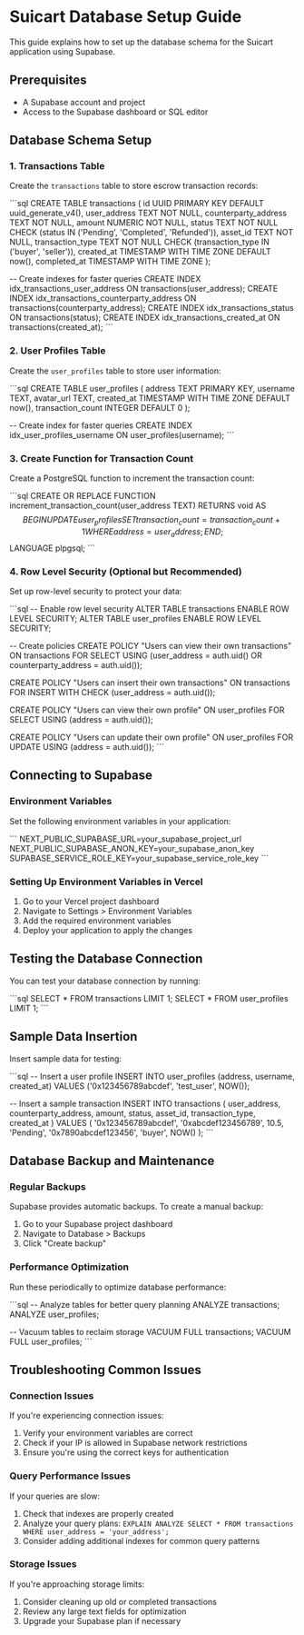 # Suicart Database Setup Guide

This guide explains how to set up the database schema for the Suicart application using Supabase.

## Prerequisites

- A Supabase account and project
- Access to the Supabase dashboard or SQL editor

## Database Schema Setup

### 1. Transactions Table

Create the `transactions` table to store escrow transaction records:

\`\`\`sql
CREATE TABLE transactions (
  id UUID PRIMARY KEY DEFAULT uuid_generate_v4(),
  user_address TEXT NOT NULL,
  counterparty_address TEXT NOT NULL,
  amount NUMERIC NOT NULL,
  status TEXT NOT NULL CHECK (status IN ('Pending', 'Completed', 'Refunded')),
  asset_id TEXT NOT NULL,
  transaction_type TEXT NOT NULL CHECK (transaction_type IN ('buyer', 'seller')),
  created_at TIMESTAMP WITH TIME ZONE DEFAULT now(),
  completed_at TIMESTAMP WITH TIME ZONE
);

-- Create indexes for faster queries
CREATE INDEX idx_transactions_user_address ON transactions(user_address);
CREATE INDEX idx_transactions_counterparty_address ON transactions(counterparty_address);
CREATE INDEX idx_transactions_status ON transactions(status);
CREATE INDEX idx_transactions_created_at ON transactions(created_at);
\`\`\`

### 2. User Profiles Table

Create the `user_profiles` table to store user information:

\`\`\`sql
CREATE TABLE user_profiles (
  address TEXT PRIMARY KEY,
  username TEXT,
  avatar_url TEXT,
  created_at TIMESTAMP WITH TIME ZONE DEFAULT now(),
  transaction_count INTEGER DEFAULT 0
);

-- Create index for faster queries
CREATE INDEX idx_user_profiles_username ON user_profiles(username);
\`\`\`

### 3. Create Function for Transaction Count

Create a PostgreSQL function to increment the transaction count:

\`\`\`sql
CREATE OR REPLACE FUNCTION increment_transaction_count(user_address TEXT)
RETURNS void AS $$
BEGIN
  UPDATE user_profiles
  SET transaction_count = transaction_count + 1
  WHERE address = user_address;
END;
$$ LANGUAGE plpgsql;
\`\`\`

### 4. Row Level Security (Optional but Recommended)

Set up row-level security to protect your data:

\`\`\`sql
-- Enable row level security
ALTER TABLE transactions ENABLE ROW LEVEL SECURITY;
ALTER TABLE user_profiles ENABLE ROW LEVEL SECURITY;

-- Create policies
CREATE POLICY "Users can view their own transactions"
  ON transactions FOR SELECT
  USING (user_address = auth.uid() OR counterparty_address = auth.uid());

CREATE POLICY "Users can insert their own transactions"
  ON transactions FOR INSERT
  WITH CHECK (user_address = auth.uid());

CREATE POLICY "Users can view their own profile"
  ON user_profiles FOR SELECT
  USING (address = auth.uid());

CREATE POLICY "Users can update their own profile"
  ON user_profiles FOR UPDATE
  USING (address = auth.uid());
\`\`\`

## Connecting to Supabase

### Environment Variables

Set the following environment variables in your application:

\`\`\`
NEXT_PUBLIC_SUPABASE_URL=your_supabase_project_url
NEXT_PUBLIC_SUPABASE_ANON_KEY=your_supabase_anon_key
SUPABASE_SERVICE_ROLE_KEY=your_supabase_service_role_key
\`\`\`

### Setting Up Environment Variables in Vercel

1. Go to your Vercel project dashboard
2. Navigate to Settings > Environment Variables
3. Add the required environment variables
4. Deploy your application to apply the changes

## Testing the Database Connection

You can test your database connection by running:

\`\`\`sql
SELECT * FROM transactions LIMIT 1;
SELECT * FROM user_profiles LIMIT 1;
\`\`\`

## Sample Data Insertion

Insert sample data for testing:

\`\`\`sql
-- Insert a user profile
INSERT INTO user_profiles (address, username, created_at)
VALUES ('0x123456789abcdef', 'test_user', NOW());

-- Insert a sample transaction
INSERT INTO transactions (
  user_address,
  counterparty_address,
  amount,
  status,
  asset_id,
  transaction_type,
  created_at
)
VALUES (
  '0x123456789abcdef',
  '0xabcdef123456789',
  10.5,
  'Pending',
  '0x7890abcdef123456',
  'buyer',
  NOW()
);
\`\`\`

## Database Backup and Maintenance

### Regular Backups

Supabase provides automatic backups. To create a manual backup:

1. Go to your Supabase project dashboard
2. Navigate to Database > Backups
3. Click "Create backup"

### Performance Optimization

Run these periodically to optimize database performance:

\`\`\`sql
-- Analyze tables for better query planning
ANALYZE transactions;
ANALYZE user_profiles;

-- Vacuum tables to reclaim storage
VACUUM FULL transactions;
VACUUM FULL user_profiles;
\`\`\`

## Troubleshooting Common Issues

### Connection Issues

If you're experiencing connection issues:

1. Verify your environment variables are correct
2. Check if your IP is allowed in Supabase network restrictions
3. Ensure you're using the correct keys for authentication

### Query Performance Issues

If your queries are slow:

1. Check that indexes are properly created
2. Analyze your query plans: `EXPLAIN ANALYZE SELECT * FROM transactions WHERE user_address = 'your_address';`
3. Consider adding additional indexes for common query patterns

### Storage Issues

If you're approaching storage limits:

1. Consider cleaning up old or completed transactions
2. Review any large text fields for optimization
3. Upgrade your Supabase plan if necessary
